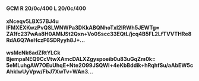 #### GCM R 20/0c/400 L 20/0c/400
**xNceqv5LBX57BJ4u**<br/>**lFMXEXKwzPvQSLWNWPa3DKkABQNhoTxI2IRWh5JEWTg=**<br/>**ZA1fc237wAa8H0AMlJSt2Qxn+Vo0Sscc33EQtL/jcq4B5FL2LfTVVTHRe8RdA6Q7AeHczF6SDRyyh8J+...**<br/><br/>
**wsMcNk6adZRtYLCk**<br/>**BjempaNEQ9CcVtwXAmcDALXZgyspoeib0u83uGqZm0k=**<br/>**5eMLuhgAW7OEuUhqE+Nte2O99JSQWl+4eKbBddik+hRqhfSu/aAbEW5cAhklwUyVpw/FbJ7XwTv+WAn3...**
